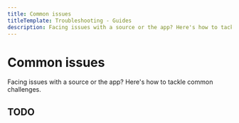 ```yaml
---
title: Common issues
titleTemplate: Troubleshooting - Guides
description: Facing issues with a source or the app? Here's how to tackle common challenges.
---
```


# Common issues

Facing issues with a source or the app?
Here's how to tackle common challenges.

## TODO